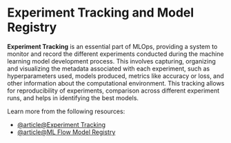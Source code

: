 # Experiment Tracking and Model Registry

**Experiment Tracking** is an essential part of MLOps, providing a system to monitor and record the different experiments conducted during the machine learning model development process. This involves capturing, organizing and visualizing the metadata associated with each experiment, such as hyperparameters used, models produced, metrics like accuracy or loss, and other information about the computational environment. This tracking allows for reproducibility of experiments, comparison across different experiment runs, and helps in identifying the best models.

Learn more from the following resources:

- [@article@Experiment Tracking](https://madewithml.com/courses/mlops/experiment-tracking/#dashboard)
- [@article@ML Flow Model Registry](https://mlflow.org/docs/latest/model-registry.html)